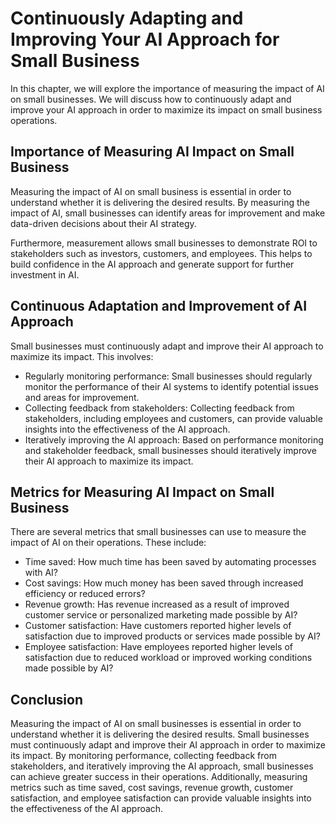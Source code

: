 Continuously Adapting and Improving Your AI Approach for Small Business
=========================================================================================================================

In this chapter, we will explore the importance of measuring the impact of AI on small businesses. We will discuss how to continuously adapt and improve your AI approach in order to maximize its impact on small business operations.

Importance of Measuring AI Impact on Small Business
---------------------------------------------------

Measuring the impact of AI on small business is essential in order to understand whether it is delivering the desired results. By measuring the impact of AI, small businesses can identify areas for improvement and make data-driven decisions about their AI strategy.

Furthermore, measurement allows small businesses to demonstrate ROI to stakeholders such as investors, customers, and employees. This helps to build confidence in the AI approach and generate support for further investment in AI.

Continuous Adaptation and Improvement of AI Approach
----------------------------------------------------

Small businesses must continuously adapt and improve their AI approach to maximize its impact. This involves:

* Regularly monitoring performance: Small businesses should regularly monitor the performance of their AI systems to identify potential issues and areas for improvement.
* Collecting feedback from stakeholders: Collecting feedback from stakeholders, including employees and customers, can provide valuable insights into the effectiveness of the AI approach.
* Iteratively improving the AI approach: Based on performance monitoring and stakeholder feedback, small businesses should iteratively improve their AI approach to maximize its impact.

Metrics for Measuring AI Impact on Small Business
-------------------------------------------------

There are several metrics that small businesses can use to measure the impact of AI on their operations. These include:

* Time saved: How much time has been saved by automating processes with AI?
* Cost savings: How much money has been saved through increased efficiency or reduced errors?
* Revenue growth: Has revenue increased as a result of improved customer service or personalized marketing made possible by AI?
* Customer satisfaction: Have customers reported higher levels of satisfaction due to improved products or services made possible by AI?
* Employee satisfaction: Have employees reported higher levels of satisfaction due to reduced workload or improved working conditions made possible by AI?

Conclusion
----------

Measuring the impact of AI on small businesses is essential in order to understand whether it is delivering the desired results. Small businesses must continuously adapt and improve their AI approach in order to maximize its impact. By monitoring performance, collecting feedback from stakeholders, and iteratively improving the AI approach, small businesses can achieve greater success in their operations. Additionally, measuring metrics such as time saved, cost savings, revenue growth, customer satisfaction, and employee satisfaction can provide valuable insights into the effectiveness of the AI approach.
